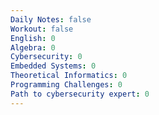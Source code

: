 ```yaml
---
Daily Notes: false
Workout: false
English: 0
Algebra: 0
Cybersecurity: 0
Embedded Systems: 0
Theoretical Informatics: 0
Programming Challenges: 0
Path to cybersecurity expert: 0
---
```



